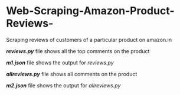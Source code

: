# Web-Scraping-Amazon-Product-Reviews-
Scraping reviews of customers of a particular product on amazon.in


**_reviews.py_** file shows all the top comments on the product

**_m1.json_** file shows the output for _reviews.py_

**_allreviews.py_** file shows all comments on the product

**_m2.json_** file shows the output for _allreviews.py_

